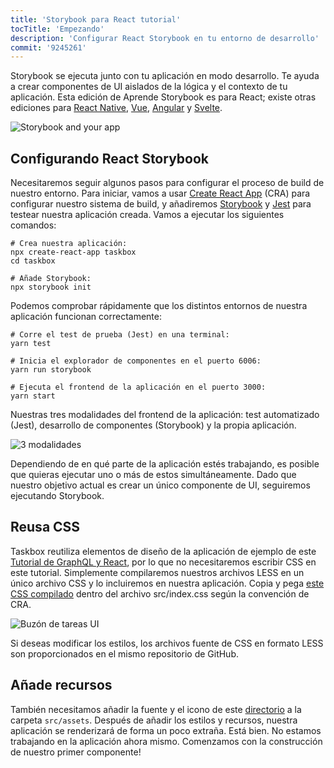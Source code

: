 ```yaml
---
title: 'Storybook para React tutorial'
tocTitle: 'Empezando'
description: 'Configurar React Storybook en tu entorno de desarrollo'
commit: '9245261'
---
```


Storybook se ejecuta junto con tu aplicación en modo desarrollo. Te ayuda a crear componentes de UI aislados de la lógica y el contexto de tu aplicación. Esta edición de Aprende Storybook es para React; existe otras ediciones para [React Native](/intro-to-storybook/react-native/es/get-started), [Vue](/intro-to-storybook/vue/es/get-started), [Angular](/intro-to-storybook/angular/es/get-started) y [Svelte](/intro-to-storybook/svelte/es/get-started).

![Storybook and your app](/intro-to-storybook/storybook-relationship.jpg)

## Configurando React Storybook

Necesitaremos seguir algunos pasos para configurar el proceso de build de nuestro entorno. Para iniciar, vamos a usar [Create React App](https://github.com/facebook/create-react-app) (CRA) para configurar nuestro sistema de build, y añadiremos [Storybook](https://storybook.js.org/) y [Jest](https://facebook.github.io/jest/) para testear nuestra aplicación creada. Vamos a ejecutar los siguientes comandos:

```shell:clipboard=false
# Crea nuestra aplicación:
npx create-react-app taskbox
cd taskbox

# Añade Storybook:
npx storybook init
```

Podemos comprobar rápidamente que los distintos entornos de nuestra aplicación funcionan correctamente:

```shell:clipboard=false
# Corre el test de prueba (Jest) en una terminal:
yarn test

# Inicia el explorador de componentes en el puerto 6006:
yarn run storybook

# Ejecuta el frontend de la aplicación en el puerto 3000:
yarn start
```

Nuestras tres modalidades del frontend de la aplicación: test automatizado (Jest), desarrollo de componentes (Storybook) y la propia aplicación.

![3 modalidades](/intro-to-storybook/app-three-modalities.png)

Dependiendo de en qué parte de la aplicación estés trabajando, es posible que quieras ejecutar uno o más de estos simultáneamente. Dado que nuestro objetivo actual es crear un único componente de UI, seguiremos ejecutando Storybook.

## Reusa CSS

Taskbox reutiliza elementos de diseño de la aplicación de ejemplo de este [Tutorial de GraphQL y React](https://www.chromatic.com/blog/graphql-react-tutorial-part-1-6), por lo que no necesitaremos escribir CSS en este tutorial. Simplemente compilaremos nuestros archivos LESS en un único archivo CSS y lo incluiremos en nuestra aplicación. Copia y pega [este CSS compilado](https://github.com/chromaui/learnstorybook-code/blob/master/src/index.css) dentro del archivo src/index.css según la convención de CRA.

![Buzón de tareas UI](/intro-to-storybook/ss-browserchrome-taskbox-learnstorybook.png)

<div class="aside">
Si deseas modificar los estilos, los archivos fuente de CSS en formato LESS son proporcionados en el mismo repositorio de GitHub.</div>

## Añade recursos

También necesitamos añadir la fuente y el icono de este [directorio](https://github.com/chromaui/learnstorybook-code/tree/master/src/assets/) a la carpeta `src/assets`.
Después de añadir los estilos y recursos, nuestra aplicación se renderizará de forma un poco extraña. Está bien. No estamos trabajando en la aplicación ahora mismo. Comenzamos con la construcción de nuestro primer componente!
